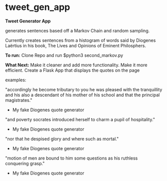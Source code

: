 # tweet_gen_app

**Tweet Generator App**

generates sentences based off a Markov Chain and random sampling. 

Currently creates sentences from a histogram of words said by Diogenes Laërtius in his book, 
The Lives and Opinions of Eminent Philosphers.

**To run:**
Clone Repo and run $python3 second_markov.py

**What Next:**
Make it cleaner and add more functionality. Make it more efficient. Create a Flask App that displays the quotes on the page

examples:

"accordingly he become tributary to you he was pleased with the tranquillity
and his also a descendant of his mother of his school and that the principal magistrates."
  - My fake Diogenes quote generator
  
"and poverty socrates introduced herself to charm a pupil of hospitality."
  - My fake Diogenes quote generator
  
"nor that he despised glory and where such as mortal."
  - My fake Diogenes quote generator

"motion of men are bound to him some questions as his ruthless conquering grasp."
  - My fake Diogenes quote generator
